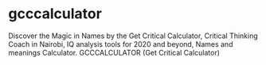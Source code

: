 # gcccalculator
Discover the Magic in Names by the Get Critical Calculator, Critical Thinking Coach in Nairobi, IQ analysis tools for 2020 and beyond, Names and meanings Calculator. GCCCALCULATOR (Get Critical Calculator)
